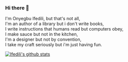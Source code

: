 ### Hi there 👋

I'm Onyegbu Ifedili, but that's not all,  
I'm an author of a library but i don't write books,  
I write instructions that humans read but computers obey,  
I make sauce but not in the kitchen,  
I'm a designer but not by convention,  
I take my craft seriously but i'm just having fun.

[![Ifedili's github stats](https://github-readme-stats.vercel.app/api?username=saucecodee&count_private=true&show_icons=true&theme=algolia)](https://github.com/murewaashiru/github-readme-stats)
